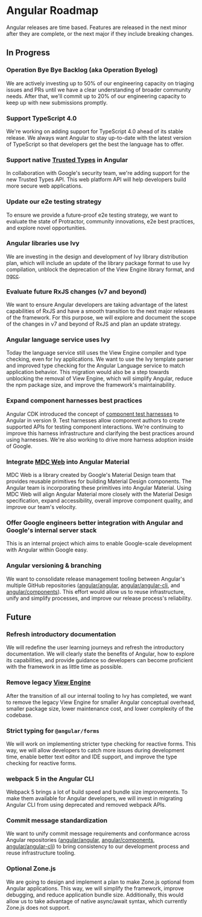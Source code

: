 # Angular Roadmap

Angular releases are time based. Features are released in the next minor after they are complete, or the next major if they include breaking changes.

## In Progress

### Operation Bye Bye Backlog (aka Operation Byelog)

We are actively investing up to 50% of our engineering capacity on triaging issues and PRs until we have a clear understanding of broader community needs. After that, we'll commit up to 20% of our engineering capacity to keep up with new submissions promptly.

### Support TypeScript 4.0

We're working on adding support for TypeScript 4.0 ahead of its stable release. We always want Angular to stay up-to-date with the latest version of TypeScript so that developers get the best the language has to offer.

### Support native [Trusted Types](https://web.dev/trusted-types/) in Angular

In collaboration with Google's security team, we're adding support for the new Trusted Types API. This web platform API will help developers build more secure web applications.

### Update our e2e testing strategy

To ensure we provide a future-proof e2e testing strategy, we want to evaluate the state of Protractor, community innovations, e2e best practices, and explore novel opportunities.

### Angular libraries use Ivy

We are investing in the design and development of Ivy library distribution plan, which will include an update of the library package format to use Ivy compilation, unblock the deprecation of the View Engine library format, and [ngcc](https://angular.io/guide/glossary#ngcc).

### Evaluate future RxJS changes (v7 and beyond)

We want to ensure Angular developers are taking advantage of the latest capabilities of RxJS and have a smooth transition to the next major releases of the framework. For this purpose, we will explore and document the scope of the changes in v7 and beyond of RxJS and plan an update strategy.

### Angular language service uses Ivy

Today the language service still uses the View Engine compiler and type checking, even for Ivy applications. We want to use the Ivy template parser and improved type checking for the Angular Language service to match application behavior. This migration would also be a step towards unblocking the removal of View Engine, which will simplify Angular, reduce the npm package size, and improve the framework's maintainability.

### Expand component harnesses best practices

Angular CDK introduced the concept of [component test harnesses](https://material.angular.io/cdk/test-harnesses) to Angular in version 9. Test harnesses allow component authors to create supported APIs for testing component interactions. We're continuing to improve this harness infrastructure and clarifying the best practices around using harnesses. We're also working to drive more harness adoption inside of Google.

### Integrate [MDC Web](https://material.io/develop/web/) into Angular Material

MDC Web is a library created by Google's Material Design team that provides reusable primitives for building Material Design components. The Angular team is incorporating these primitives into Angular Material. Using MDC Web will align Angular Material more closely with the Material Design specification, expand accessibility, overall improve component quality, and improve our team's velocity.

### Offer Google engineers better integration with Angular and Google's internal server stack

This is an internal project which aims to enable Google-scale development with Angular within Google easy.

### Angular versioning & branching

We want to consolidate release management tooling between Angular's multiple GitHub repositories ([angular/angular](https://github.com/angular/angular), [angular/angular-cli](https://github.com/angular/angular-cli), and [angular/components](https://github.com/angular/components)). This effort would allow us to reuse infrastructure, unify and simplify processes, and improve our release process's reliability.

## Future

### Refresh introductory documentation

We will redefine the user learning journeys and refresh the introductory documentation. We will clearly state the benefits of Angular, how to explore its capabilities, and provide guidance so developers can become proficient with the framework in as little time as possible.

### Remove legacy [View Engine](https://angular.io/guide/ivy)

After the transition of all our internal tooling to Ivy has completed, we want to remove the legacy View Engine for smaller Angular conceptual overhead, smaller package size, lower maintenance cost, and lower complexity of the codebase.

### Strict typing for `@angular/forms`

We will work on implementing stricter type checking for reactive forms. This way, we will allow developers to catch more issues during development time, enable better text editor and IDE support, and improve the type checking for reactive forms.

### webpack 5 in the Angular CLI

Webpack 5 brings a lot of build speed and bundle size improvements. To make them available for Angular developers, we will invest in migrating Angular CLI from using deprecated and removed webpack APIs.

### Commit message standardization

We want to unify commit message requirements and conformance across Angular repositories ([angular/angular](https://github.com/angular/angular), [angular/components](https://github.com/angular/components), [angular/angular-cli](https://github.com/angular/angular-cli)) to bring consistency to our development process and reuse infrastructure tooling.

### Optional Zone.js

We are going to design and implement a plan to make Zone.js optional from Angular applications. This way, we will simplify the framework, improve debugging, and reduce application bundle size. Additionally, this would allow us to take advantage of native async/await syntax, which currently Zone.js does not support.
